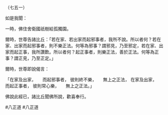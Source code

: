（七五一）

如是我聞：

一時，佛住舍衛國祇樹給孤獨園。

爾時，世尊告諸比丘：「若在家、若出家而起邪事者，我所不說。所以者何？若在家、出家而起邪事者，則不樂正法。何等為邪事？謂邪見，乃至邪定，若在家、出家而起正事，我所讚歎。所以者何？起正事者，則樂正法，善於正法。何等為正事？謂正見，乃至正定。」

爾時，世尊即說偈言：

「在家及出家，　　而起邪事者，
彼則終不樂，　　無上之正法，
在家及出家，　　而起正事者，
彼則常心樂，　　無上之正法。」

佛說此經已，諸比丘聞佛所說，歡喜奉行。



#八正道
#八正道
